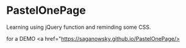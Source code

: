 # PastelOnePage
Learning using jQuery function and reminding some CSS.

for a DEMO <a href="https://saganowsky.github.io/PastelOnePage/> </a>
